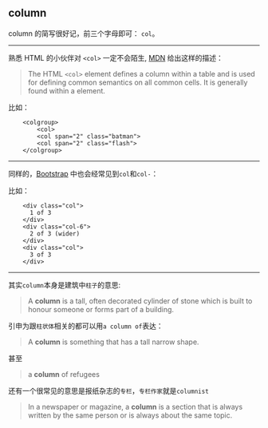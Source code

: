 
## column

column 的简写很好记，前三个字母即可： `col`。

---
熟悉 HTML 的小伙伴对 `<col>` 一定不会陌生, [MDN][1] 给出这样的描述：
> The HTML `<col>` element defines a column within a table and is used for defining common semantics on all common cells. It is generally found within a <colgroup> element.

比如：
```
    <colgroup>
        <col>
        <col span="2" class="batman">
        <col span="2" class="flash">
    </colgroup>
```
---
同样的，[Bootstrap][2] 中也会经常见到`col`和`col-`：

比如：
```
    <div class="col">
      1 of 3
    </div>
    <div class="col-6">
      2 of 3 (wider)
    </div>
    <div class="col">
      3 of 3
    </div>
```
---

其实`column`本身是建筑中`柱子`的意思:

> A **column** is a tall, often decorated cylinder of stone which is built to honour someone or forms part of a building. 

引申为跟`柱状体`相关的都可以用`a column of`表达：
> A **column** is something that has a tall narrow shape. 

甚至 
> a **column** of refugees


还有一个很常见的意思是报纸杂志的`专栏`，`专栏作家`就是`columnist`

> In a newspaper or magazine, a **column** is a section that is always written by the same person or is always about the same topic. 



[1]: https://developer.mozilla.org/en-US/docs/Web/HTML/Element/col
[2]: https://getbootstrap.com/docs/4.0/layout/grid/
